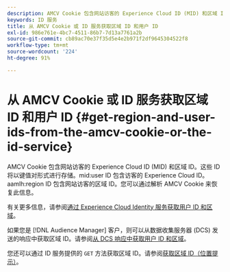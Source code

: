 ```yaml
---
description: AMCV Cookie 包含网站访客的 Experience Cloud ID (MID) 和区域 ID。这些 ID 将以键值对形式进行存储。mid user ID 包含访客的 Experience Cloud ID。aamlh region ID 包含网站访客的区域 ID。您可以通过解析 AMCV Cookie 来恢复此信息。
keywords: ID 服务
title: 从 AMCV Cookie 或 ID 服务获取区域 ID 和用户 ID
exl-id: 986e761e-4bc7-4511-86b7-7d13a7761a2b
source-git-commit: cb89ac70e37f35d5e4e2b971f2df9645304522f8
workflow-type: tm+mt
source-wordcount: '224'
ht-degree: 91%

---
```


# 从 AMCV Cookie 或 ID 服务获取区域 ID 和用户 ID {#get-region-and-user-ids-from-the-amcv-cookie-or-the-id-service}

AMCV Cookie 包含网站访客的 Experience Cloud ID (MID) 和区域 ID。这些 ID 将以键值对形式进行存储。mid:user ID 包含访客的 Experience Cloud ID。aamlh:region ID 包含网站访客的区域 ID。您可以通过解析 AMCV Cookie 来恢复此信息。

有关更多信息，请参阅[通过 Experience Cloud Identity 服务获取用户 ID 和区域](https://experienceleague.adobe.com/docs/audience-manager/user-guide/api-and-sdk-code/dcs/dcs-apis/dcs-mcid-ids.html)。

如果您是 [!DNL Audience Manager] 客户，则可以从数据收集服务器 (DCS) 发送的响应中获取区域 ID。请参阅[从 DCS 响应中获取用户 ID 和区域](https://experienceleague.adobe.com/docs/audience-manager/user-guide/api-and-sdk-code/dcs/dcs-apis/dcs-aam-ids.html)。

您还可以通过 ID 服务提供的 `GET` 方法获取区域 ID。请参阅[获取区域 ID（位置提示）](../library/get-set/getlocationhint.md#reference-a761030ff06c4439946bb56febf42d4c)。
